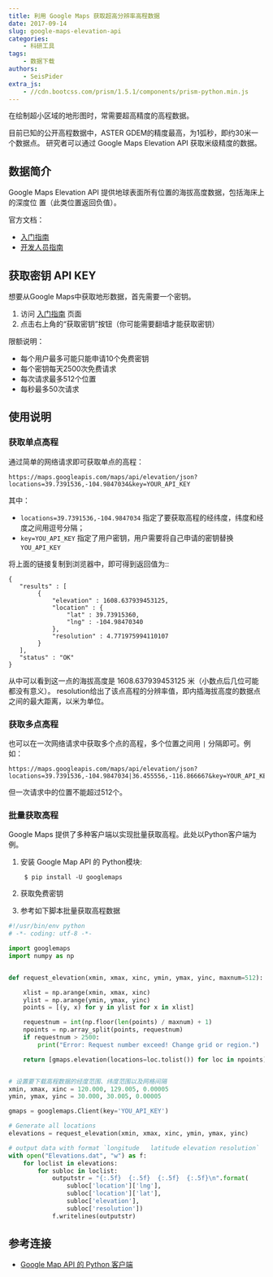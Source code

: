 ```yaml
---
title: 利用 Google Maps 获取超高分辨率高程数据
date: 2017-09-14
slug: google-maps-elevation-api
categories:
    - 科研工具
tags:
    - 数据下载
authors:
    - SeisPider
extra_js:
    - //cdn.bootcss.com/prism/1.5.1/components/prism-python.min.js
---
```


在绘制超小区域的地形图时，常需要超高精度的高程数据。

目前已知的公开高程数据中，ASTER GDEM的精度最高，为1弧秒，即约30米一个数据点。
研究者可以通过 Google Maps Elevation API 获取米级精度的数据。

## 数据简介

Google Maps Elevation API 提供地球表面所有位置的海拔高度数据，包括海床上的深度位
置（此类位置返回负值）。

官方文档：

- [入门指南](https://developers.google.cn/maps/documentation/elevation/start?hl=zh-cn)
- [开发人员指南](https://developers.google.cn/maps/documentation/elevation/intro?hl=zh-cn)

## 获取密钥 API KEY

想要从Google Maps中获取地形数据，首先需要一个密钥。

1. 访问 [入门指南](https://developers.google.cn/maps/documentation/elevation/start?hl=zh-cn) 页面
2. 点击右上角的“获取密钥”按钮（你可能需要翻墙才能获取密钥）

限额说明：

- 每个用户最多可能只能申请10个免费密钥
- 每个密钥每天2500次免费请求
- 每次请求最多512个位置
- 每秒最多50次请求

## 使用说明

### 获取单点高程

通过简单的网络请求即可获取单点的高程：

```
https://maps.googleapis.com/maps/api/elevation/json?locations=39.7391536,-104.9847034&key=YOUR_API_KEY
```
其中：

- `locations=39.7391536,-104.9847034` 指定了要获取高程的经纬度，纬度和经度之间用逗号分隔；
- `key=YOU_API_KEY` 指定了用户密钥，用户需要将自己申请的密钥替换 `YOU_API_KEY`

将上面的链接复制到浏览器中，即可得到返回值为::

    {
       "results" : [
            {
                "elevation" : 1608.637939453125,
                "location" : {
                    "lat" : 39.73915360,
                    "lng" : -104.98470340
                },
                "resolution" : 4.771975994110107
            }
       ],
       "status" : "OK"
    }

从中可以看到这一点的海拔高度是 1608.637939453125 米（小数点后几位可能都没有意义）。
resolution给出了该点高程的分辨率值，即内插海拔高度的数据点之间的最大距离，以米为单位。

### 获取多点高程

也可以在一次网络请求中获取多个点的高程，多个位置之间用 `|` 分隔即可。例如：

```
https://maps.googleapis.com/maps/api/elevation/json?locations=39.7391536,-104.9847034|36.455556,-116.866667&key=YOUR_API_KEY
```

但一次请求中的位置不能超过512个。

### 批量获取高程

Google Maps 提供了多种客户端以实现批量获取高程。此处以Python客户端为例。

1. 安装 Google Map API 的 Python模块:

        $ pip install -U googlemaps

2. 获取免费密钥
3. 参考如下脚本批量获取高程数据

``` python
#!/usr/bin/env python
# -*- coding: utf-8 -*-

import googlemaps
import numpy as np


def request_elevation(xmin, xmax, xinc, ymin, ymax, yinc, maxnum=512):

    xlist = np.arange(xmin, xmax, xinc)
    ylist = np.arange(ymin, ymax, yinc)
    points = [(y, x) for y in ylist for x in xlist]

    requestnum = int(np.floor(len(points) / maxnum) + 1)
    npoints = np.array_split(points, requestnum)
    if requestnum > 2500:
        print("Error: Request number exceed! Change grid or region.")

    return [gmaps.elevation(locations=loc.tolist()) for loc in npoints]


# 设置要下载高程数据的经度范围、纬度范围以及网格间隔
xmin, xmax, xinc = 120.000, 129.005, 0.00005
ymin, ymax, yinc = 30.000, 30.005, 0.00005

gmaps = googlemaps.Client(key='YOU_API_KEY')

# Generate all locations
elevations = request_elevation(xmin, xmax, xinc, ymin, ymax, yinc)

# output data with format `longitude   latitude elevation resolution`
with open("Elevations.dat", "w") as f:
    for loclist in elevations:
        for subloc in loclist:
            outputstr = "{:.5f}  {:.5f}  {:.5f}  {:.5f}\n".format(
                subloc['location']['lng'],
                subloc['location']['lat'],
                subloc['elevation'],
                subloc['resolution'])
            f.writelines(outputstr)
```

## 参考连接

- [Google Map API 的 Python 客户端](https://github.com/googlemaps/google-maps-services-python/)
